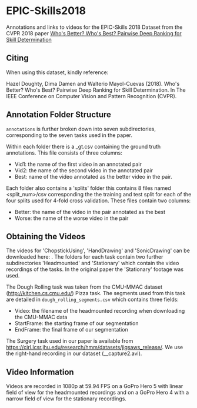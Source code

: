 # EPIC-Skills2018

Annotations and links to videos for the EPIC-Skills 2018 Dataset from the CVPR 2018 paper [Who's Better? Who's Best? Pairwise Deep Ranking for Skill Determination](https://openaccess.thecvf.com/content_cvpr_2018/html/Doughty_Whos_Better_Whos_CVPR_2018_paper.html)

## Citing
When using this dataset, kindly reference:

Hazel Doughty, Dima Damen and Walterio Mayol-Cuevas (2018). Who's Better? Who's Best? Pairwise Deep Ranking for Skill Determination. In The IEEE Conference on Computer Vision and Pattern Recognition (CVPR).

## Annotation Folder Structure
`annotations` is further broken down into seven subdirectories, corresponding to the seven tasks used in the paper. 

Within each folder there is a <task>_gt.csv containing the ground truth annotations. This file consists of three columns:

* Vid1: the name of the first video in an annotated pair 
* Vid2: the name of the second video in the annotated pair
* Best: name of the video annotated as the better video in the pair.

Each folder also contains a 'splits' folder this contains 8 files named <task>_<split>_<split_num>/csv corresponding the the training and test split for each of the four splits used for 4-fold cross validation. These files contain two columns:

 * Better: the name of the video in the pair annotated as the best
 * Worse: the name of the worse video in the pair

## Obtaining the Videos
The videos for 'ChopstickUsing', 'HandDrawing' and 'SonicDrawing' can be downloaded here: . The folders for each task contain two further subdirectories 'Headmounted' and 'Stationary' which contain the video recordings of the tasks. In the original paper the 'Stationary' footage was used.

The Dough Rolling task was taken from the CMU-MMAC dataset (http://kitchen.cs.cmu.edu/) Pizza task.
The segments used from this task are detailed in `dough_rolling_segments.csv` which contains three fields: 

* Video: the filename of the headmounted recording when downloading the CMU-MMAC data
* StartFrame: the starting frame of our segmentation
* EndFrame: the final frame of our segmentation

The Surgery task used in our paper is available from https://cirl.lcsr.jhu.edu/research/hmm/datasets/jigsaws_release/. We use the right-hand recording in our dataset (<task>_<participant>_capture2.avi).

## Video Information
Videos are recorded in 1080p at 59.94 FPS on a GoPro Hero 5 with linear field of
view for the headmounted recordings and on a GoPro Hero 4 with a narrow field of view for the stationary recordings. 
